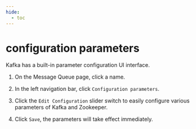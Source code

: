 ```yaml
---
hide:
  - toc
---
```


# configuration parameters

Kafka has a built-in parameter configuration UI interface.

1. On the Message Queue page, click a name.

    <!--screenshot-->

2. In the left navigation bar, click `Configuration parameters`.

    <!--screenshot-->

3. Click the `Edit Configuration` slider switch to easily configure various parameters of Kafka and Zookeeper.

    <!--screenshot-->

4. Click `Save`, the parameters will take effect immediately.